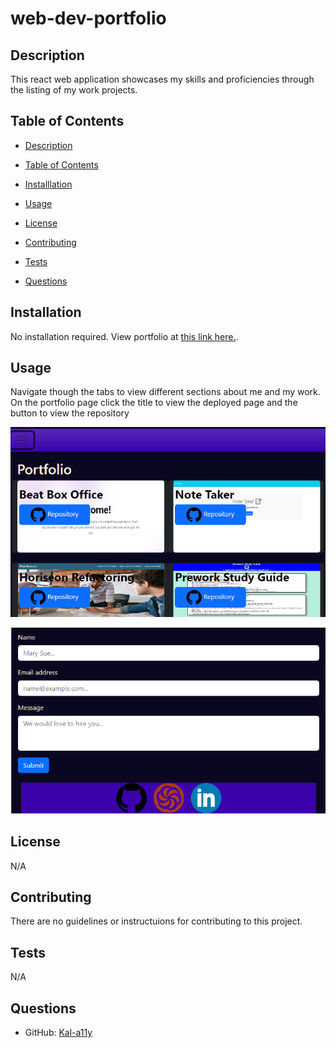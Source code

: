 # web-dev-portfolio
## Description

  This react web application showcases my skills and proficiencies through the listing of my work projects. 

  ## Table of Contents 

  - [Description](#description)

  - [Table of Contents](#table-of-contents)

  - [Installlation](#installlation)

  - [Usage](#usage)

  - [License](#license)

  - [Contributing](#contributing)

  - [Tests](#tests)

  - [Questions](#questions) 


  ## Installation

  No installation required. View portfolio at [this link here.](https://luminous-cannoli-028a97.netlify.app/).

  ## Usage

  Navigate though the tabs to view different sections about me and my work. On the portfolio page click the title to view the deployed page and the button to view the repository

![Example of page](./readme-assets/image.png)

![Example of page 2](./readme-assets/image-1.png)

  ## License

  N/A

  ## Contributing

  There are no guidelines or instructuions for contributing to this project.

  ## Tests

  N/A

  ## Questions

  - GitHub: [Kal-a11y](https://github.com/Kal-a11y/)